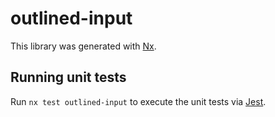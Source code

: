# outlined-input

This library was generated with [Nx](https://nx.dev).

## Running unit tests

Run `nx test outlined-input` to execute the unit tests via [Jest](https://jestjs.io).
